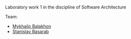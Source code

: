 Laboratory work 1 in the discipline of Software Architecture

Team:
 - [Mykhailo Balakhon](https://github.com/mibal-ua)
 - [Stanislav Basarab](https://github.com/fokaaas)